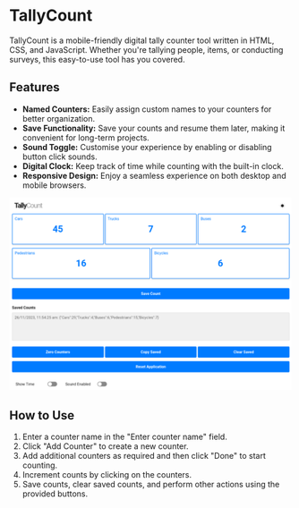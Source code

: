 # TallyCount

TallyCount is a mobile-friendly digital tally counter tool written in HTML, CSS, and JavaScript. Whether you're tallying people, items, or conducting surveys, this easy-to-use tool has you covered. 

## Features

- **Named Counters:** Easily assign custom names to your counters for better organization.
- **Save Functionality:** Save your counts and resume them later, making it convenient for long-term projects.
- **Sound Toggle:** Customise your experience by enabling or disabling button click sounds.
- **Digital Clock:** Keep track of time while counting with the built-in clock.
- **Responsive Design:** Enjoy a seamless experience on both desktop and mobile browsers.

![Screenshot](screenshot.png)

## How to Use

1. Enter a counter name in the "Enter counter name" field.
2. Click "Add Counter" to create a new counter.
3. Add additional counters as required and then click "Done" to start counting.
5. Increment counts by clicking on the counters.
6. Save counts, clear saved counts, and perform other actions using the provided buttons.

